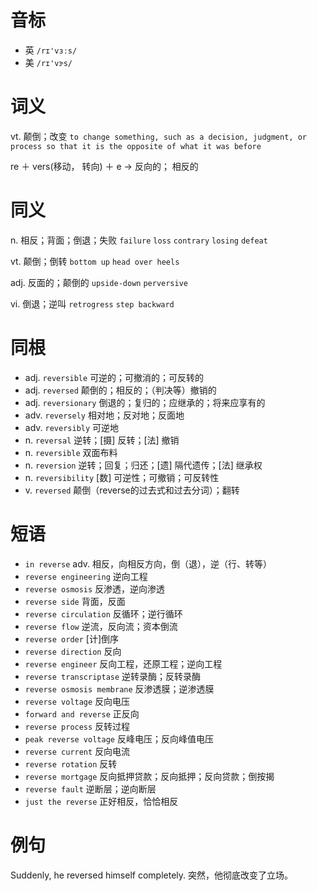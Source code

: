 # 音标

- 英 `/rɪ'vɜːs/`
- 美 `/rɪ'vɝs/`

# 词义

vt. 颠倒；改变
`to change something, such as a decision, judgment, or process so that it is the opposite of what it was before`



re ＋ vers(移动， 转向) ＋ e → 反向的； 相反的

# 同义

n. 相反；背面；倒退；失败
`failure` `loss` `contrary` `losing` `defeat`

vt. 颠倒；倒转
`bottom up` `head over heels`

adj. 反面的；颠倒的
`upside-down` `perversive`

vi. 倒退；逆叫
`retrogress` `step backward`

# 同根

- adj. `reversible` 可逆的；可撤消的；可反转的
- adj. `reversed` 颠倒的；相反的；（判决等）撤销的
- adj. `reversionary` 倒退的；复归的；应继承的；将来应享有的
- adv. `reversely` 相对地；反对地；反面地
- adv. `reversibly` 可逆地
- n. `reversal` 逆转；[摄] 反转；[法] 撤销
- n. `reversible` 双面布料
- n. `reversion` 逆转；回复；归还；[遗] 隔代遗传；[法] 继承权
- n. `reversibility` [数] 可逆性；可撤销；可反转性
- v. `reversed` 颠倒（reverse的过去式和过去分词）；翻转

# 短语

- `in reverse` adv. 相反，向相反方向，倒（退），逆（行、转等）
- `reverse engineering` 逆向工程
- `reverse osmosis` 反渗透，逆向渗透
- `reverse side` 背面，反面
- `reverse circulation` 反循环；逆行循环
- `reverse flow` 逆流，反向流；资本倒流
- `reverse order` [计]倒序
- `reverse direction` 反向
- `reverse engineer` 反向工程，还原工程；逆向工程
- `reverse transcriptase` 逆转录酶；反转录酶
- `reverse osmosis membrane` 反渗透膜；逆渗透膜
- `reverse voltage` 反向电压
- `forward and reverse` 正反向
- `reverse process` 反转过程
- `peak reverse voltage` 反峰电压；反向峰值电压
- `reverse current` 反向电流
- `reverse rotation` 反转
- `reverse mortgage` 反向抵押贷款；反向抵押；反向贷款；倒按揭
- `reverse fault` 逆断层；逆向断层
- `just the reverse` 正好相反，恰恰相反

# 例句

Suddenly, he reversed himself completely.
突然，他彻底改变了立场。


